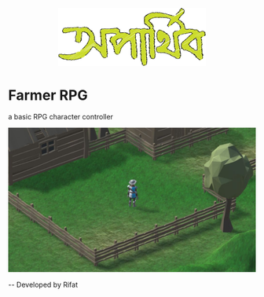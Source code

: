 <p align="center"><a href="https://rifatsworks.netlify.app/" target="_blank"><img src="/TeamOparthib.png" width="300"></a></p>

<p align="center">
    <h1>Farmer RPG</h1>
    a basic RPG character controller
</p>

<p align="center"><a href="https://youtu.be/bqXJR8cZxZA" target="_blank"><img src="/dpg-dragon.JPG" width="800"></a></p>

<p>-- Developed by Rifat</p>
